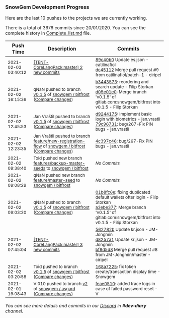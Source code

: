 
### SnowGem Development Progress

Here are the last 10 pushes to the projects we are currently working.

There is a total of 3676 commits since 20/01/2020. You can see the complete history in
 [Complete_list.md](Complete_list.md) file.

| Push Time | Description | Commits |
| --- | --- | --- |
| <sub>2021-02-03 03:40:12</sub> | <sub>[[TENT-CoreLangPack:master] 2 new commits](https://github.com/TENTOfficial/TENT-CoreLangPack/compare/bf8d5d8a94c9...dc45112c9e5b)</sub> | <sub>[89c40b0](https://github.com/TENTOfficial/TENT-CoreLangPack/commit/89c40b047d76a8c96483e27dacbcf0d56418c7bc) Update es.json - catilinafiol<br>[dc45112](https://github.com/TENTOfficial/TENT-CoreLangPack/commit/dc45112c9e5b4625eea1457fe75526259bf6f6c4) Merge pull request #9 from catilinafiol/patch-1 - ciripel</sub> |
| <sub>2021-02-02 16:15:36</sub> | <sub>qNaN pushed to branch [v0\.1\.5](https://gitlab.com/snowgem/bitfrost/commits/v0.1.5) of [snowgem / bitfrost](https://gitlab.com/snowgem/bitfrost) ([Compare changes](https://gitlab.com/snowgem/bitfrost/compare/79c96731c0b06bbf2fc365ec600464c94b5353cc...d05e01e096c89fa5ce0093ab1f4fde760970f3b8))</sub> | <sub>[b3443573](https://gitlab.com/snowgem/bitfrost/-/commit/b3443573cb27cb3186eb161d66c2fe78dc049758): reordering and search update - Filip Storkan<br>[d05e01e0](https://gitlab.com/snowgem/bitfrost/-/commit/d05e01e096c89fa5ce0093ab1f4fde760970f3b8): Merge branch 'v0.1.5' of gitlab.com:snowgem/bitfrost into v0.1.5 - Filip Storkan</sub> |
| <sub>2021-02-02 12:45:53</sub> | <sub>Jan Vraštil pushed to branch [v0\.1\.5](https://gitlab.com/snowgem/bitfrost/commits/v0.1.5) of [snowgem / bitfrost](https://gitlab.com/snowgem/bitfrost) ([Compare changes](https://gitlab.com/snowgem/bitfrost/compare/a3ebe377ad143b494d8854dc20887e68e10e266f...79c96731c0b06bbf2fc365ec600464c94b5353cc))</sub> | <sub>[d9244175](https://gitlab.com/snowgem/bitfrost/-/commit/d92441750e871838db0a8f99fabfcb104b0ec947): Implement basic login with biometrics - jan.vrastil<br>[79c96731](https://gitlab.com/snowgem/bitfrost/-/commit/79c96731c0b06bbf2fc365ec600464c94b5353cc): bug/267-Fix PIN bugs - jan.vrastil</sub> |
| <sub>2021-02-02 12:23:35</sub> | <sub>Jan Vraštil pushed to branch [feature/new\-registration\-flow](https://gitlab.com/snowgem/bitfrost/commits/feature/new-registration-flow) of [snowgem / bitfrost](https://gitlab.com/snowgem/bitfrost) ([Compare changes](https://gitlab.com/snowgem/bitfrost/compare/945740452b0bf9e2111a0f7b629acfb1a00c0c33...4c397c46634c53651940e254204c64879a897848))</sub> | <sub>[4c397c46](https://gitlab.com/snowgem/bitfrost/-/commit/4c397c46634c53651940e254204c64879a897848): bug/267-Fix PIN bugs - jan.vrastil</sub> |
| <sub>2021-02-02 09:38:40</sub> | <sub>Txid pushed new branch [features/backup\-master\-seeds](https://gitlab.com/snowgem/bitfrost/commits/features/backup-master-seeds) to [snowgem / bitfrost](https://gitlab.com/snowgem/bitfrost)</sub> | <sub>_No Commits_</sub> |
| <sub>2021-02-02 09:08:29</sub> | <sub>qNaN pushed new branch [feature/master\-seed](https://gitlab.com/snowgem/bitfrost/commits/feature/master-seed) to [snowgem / bitfrost](https://gitlab.com/snowgem/bitfrost)</sub> | <sub>_No Commits_</sub> |
| <sub>2021-02-02 09:03:20</sub> | <sub>qNaN pushed to branch [v0\.1\.5](https://gitlab.com/snowgem/bitfrost/commits/v0.1.5) of [snowgem / bitfrost](https://gitlab.com/snowgem/bitfrost) ([Compare changes](https://gitlab.com/snowgem/bitfrost/compare/168a7225f61c9a06ed607c5f35ee3202c42f0279...a3ebe377ad143b494d8854dc20887e68e10e266f))</sub> | <sub>[01b8fc6e](https://gitlab.com/snowgem/bitfrost/-/commit/01b8fc6eab27a672f0268231a247a2b133676857): fixing duplicated default wallets ofter login - Filip Storkan<br>[a3ebe377](https://gitlab.com/snowgem/bitfrost/-/commit/a3ebe377ad143b494d8854dc20887e68e10e266f): Merge branch 'v0.1.5' of gitlab.com:snowgem/bitfrost into v0.1.5 - Filip Storkan</sub> |
| <sub>2021-02-02 07:45:04</sub> | <sub>[[TENT-CoreLangPack:master] 3 new commits](https://github.com/TENTOfficial/TENT-CoreLangPack/compare/e2c1640d7bb5...bf8d5d8a94c9)</sub> | <sub>[562782b](https://github.com/TENTOfficial/TENT-CoreLangPack/commit/562782ba37db81c401fea35611cc91b49d6c73e3) Update kr.json - JM\-Jongmin<br>[d8257a1](https://github.com/TENTOfficial/TENT-CoreLangPack/commit/d8257a1187db1c7cf65e46c4e4537350444ac00b) Update kr.json - JM\-Jongmin<br>[bf8d5d8](https://github.com/TENTOfficial/TENT-CoreLangPack/commit/bf8d5d8a94c9b0769e6912e9cd4d6055506d3fea) Merge pull request #8 from JM-Jongmin/master - ciripel</sub> |
| <sub>2021-02-02 03:20:58</sub> | <sub>Txid pushed to branch [v0\.1\.5](https://gitlab.com/snowgem/bitfrost/commits/v0.1.5) of [snowgem / bitfrost](https://gitlab.com/snowgem/bitfrost) ([Compare changes](https://gitlab.com/snowgem/bitfrost/compare/cce2c0908681d6becd9c703654ea08aa98dbe761...168a7225f61c9a06ed607c5f35ee3202c42f0279))</sub> | <sub>[168a7225](https://gitlab.com/snowgem/bitfrost/-/commit/168a7225f61c9a06ed607c5f35ee3202c42f0279): fix token create/transaction display time - Snowgem</sub> |
| <sub>2021-02-01 19:08:43</sub> | <sub>V 010 pushed to branch [v2](https://gitlab.com/snowgem/asgard/commits/v2) of [snowgem / asgard](https://gitlab.com/snowgem/asgard) ([Compare changes](https://gitlab.com/snowgem/asgard/compare/d960a159d537db04d3d2f30f480b60a22ce52bc6...feae0510aac395e67471fd01382ae7fb37b8d69d))</sub> | <sub>[feae0510](https://gitlab.com/snowgem/asgard/-/commit/feae0510aac395e67471fd01382ae7fb37b8d69d): added trace logs in case of failed password reset - V</sub> |

_You can see more details and commits in our [Discord](https://discord.gg/zumGnbg) in **#dev-diary** channel._
